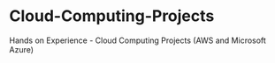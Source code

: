 # Cloud-Computing-Projects
Hands on Experience - Cloud Computing Projects (AWS and Microsoft Azure)

